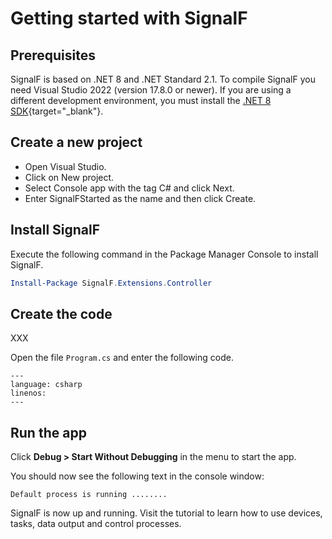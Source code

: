 # Getting started with SignalF

## Prerequisites

SignalF is based on .NET 8 and .NET Standard 2.1. To compile SignalF you need Visual Studio 2022 (version 17.8.0 or newer). If you are using a different development environment, you must install the [.NET 8 SDK](https://dotnet.microsoft.com/en-us/download/dotnet/8.0){target="_blank"}.


## Create a new project

- Open Visual Studio.
- Click on New project.
- Select Console app with the tag C# and click Next.
- Enter SignalFStarted as the name and then click Create.


## Install SignalF

Execute the following command in the Package Manager Console to install SignalF.

```powershell
Install-Package SignalF.Extensions.Controller
```


## Create the code

XXX

Open the file `Program.cs` and enter the following code.

```{literalinclude} Program.cs
---
language: csharp
linenos:
---
```


## Run the app

Click **Debug > Start Without Debugging** in the menu to start the app.

You should now see the following text in the console window:

```text
Default process is running ........
```

SignalF is now up and running. Visit the tutorial to learn how to use devices, tasks, data output and control processes.

